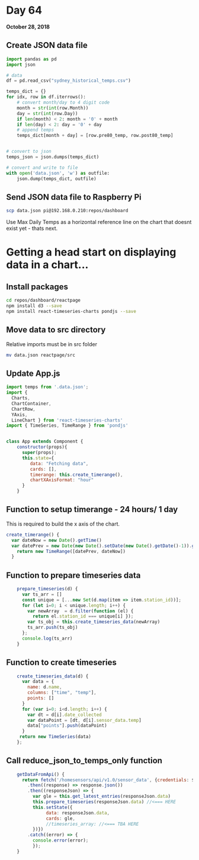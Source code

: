 # Day 64

**October 28, 2018** 


## Create JSON data file
```python
import pandas as pd
import json

# data
df = pd.read_csv("sydney_historical_temps.csv")

temps_dict = {}
for idx, row in df.iterrows():
    # convert month/day to 4 digit code
    month = str(int(row.Month))
    day = str(int(row.Day))
    if len(month) < 2: month = '0' + month
    if len(day) < 2: day = '0' + day
    # append temps
    temps_dict[month + day] = [row.pre80_temp, row.post80_temp]


# convert to json
temps_json = json.dumps(temps_dict)

# convert and write to file
with open('data.json', 'w') as outfile:
    json.dump(temps_dict, outfile)
```

## Send JSON data file to Raspberry Pi
```bash
scp data.json pi@192.168.0.210:repos/dashboard
``` 

Use Max Daily Temps as a horizontal reference line on the chart that doesnt exist yet - thats next.


# Getting a head start on displaying data in a chart...

## Install packages
```bash
cd repos/dashboard/reactpage
npm install d3 --save
npm install react-timeseries-charts pondjs --save

````

## Move data to src directory
Relative imports must be in src folder
```bash
mv data.json reactpage/src
```

## Update App.js
```js
import temps from '.data.json';
import {
  Charts,
  ChartContainer,
  ChartRow,
  YAxis,
  LineChart } from 'react-timeseries-charts'
import { TimeSeries, TimeRange } from 'pondjs'


class App extends Component {
    constructor(props){
      super(props);
      this.state={
         data: "Fetching data",
         cards: [],
         timerange: this.create_timerange(),
         chartXAxisFormat: "hour" 
      }
    }
```

## Function to setup timerange - 24 hours/ 1 day
This is required to build the x axis of the chart.
```js
create_timerange() {
  var dateNow = new Date().getTime()
  var datePrev = new Date(new Date().setDate(new Date().getDate()-1)).getTime()
    return new TimeRange([datePrev, dateNow])
  }
```

## Function to prepare timeseries data
```js
    prepare_timeseries(d) {
      var ts_arr = []
      const unique = [...new Set(d.map(item => item.station_id))];
      for (let i=0; i < unique.length; i++) {
        var newArray  = d.filter(function (el) {
          return el.station_id === unique[i] });
        var ts_obj = this.create_timeseries_data(newArray)
        ts_arr.push(ts_obj)
      };
      console.log(ts_arr)
    }

```

## Function to create timeseries

```js
    create_timeseries_data(d) {
      var data = {
        name: d.name,
        columns: ["time", "temp"],
        points: []
      }
      for (var i=0; i<d.length; i++) {
        var dt = d[i].date_collected
        var dataPoint = [dt, d[i].sensor_data.temp]
        data["points"].push(dataPoint)
      }
     return new TimeSeries(data)
    };

```

## Call reduce_json_to_temps_only function
```js
    getDataFromApi() {
      return fetch('/homesensors/api/v1.0/sensor_data', {credentials: $
        .then((response) => response.json())
        .then((responseJson) => {
          var gle = this.get_latest_entries(responseJson.data)
          this.prepare_timeseries(responseJson.data) //<=== HERE
          this.setState({
               data: responseJson.data,
               cards: gle,
               //timeseries_array: //<=== TBA HERE
          })})
        .catch((error) => {
          console.error(error);
          });
    }

```
